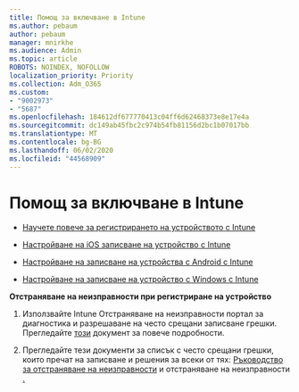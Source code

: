 ```yaml
---
title: Помощ за включване в Intune
ms.author: pebaum
author: pebaum
manager: mnirkhe
ms.audience: Admin
ms.topic: article
ROBOTS: NOINDEX, NOFOLLOW
localization_priority: Priority
ms.collection: Adm_O365
ms.custom:
- "9002973"
- "5687"
ms.openlocfilehash: 184612df677770413c04ff6d62468373e8e17e4a
ms.sourcegitcommit: dc149ab45fbc2c974b54fb81156d2bc1b07017bb
ms.translationtype: MT
ms.contentlocale: bg-BG
ms.lasthandoff: 06/02/2020
ms.locfileid: "44568909"
---
```

# <a name="help-with-intune-enrollment"></a>Помощ за включване в Intune


- [Научете повече за регистрирането на устройството с Intune](https://docs.microsoft.com/intune/device-enrollment)

- [Настройване на iOS записване на устройство с Intune](https://docs.microsoft.com/intune/ios-enroll)

- [Настройване на записване на устройства с Android с Intune](https://docs.microsoft.com/intune/android-enroll)

- [Настройване на записване на устройство с Windows с Intune](https://docs.microsoft.com/intune/windows-enroll)

**Отстраняване на неизправности при регистриране на устройство**

1. Използвайте Intune Отстраняване на неизправности портал за диагностика и разрешаване на често срещани записване грешки. Прегледайте [този](https://docs.microsoft.com/intune/help-desk-operators) документ за повече подробности.

2. Прегледайте тези документи за списък с често срещани грешки, които пречат на записване и решения за всеки от тях: [Ръководство за отстраняване на неизправности](https://support.microsoft.com/help/4469913/troubleshooting-windows-device-enrollment-problems-in-microsoft-intune) и отстраняване на неизправности [.](https://docs.microsoft.com/intune/troubleshoot-device-enrollment-in-intune)